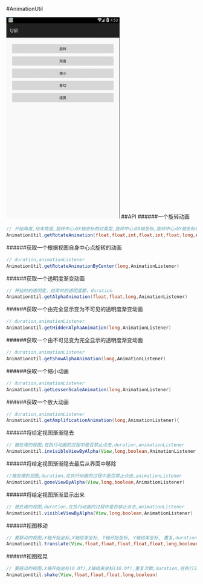 #AnimationUtil
 
 ![](.././app/src/main/res/mipmap-xhdpi/ic_animation.gif "") 
##API
######一个旋转动画
```JAVA
// 开始角度,结束角度,旋转中心点X轴坐标相对类型,旋转中心点X轴坐标,旋转中心点Y轴坐标相对类型,旋转中心点Y轴坐标,持续时间,动画监听器
AnimationUtil.getRotateAnimation(float,float,int,float,int,float,long,AnimationListener)
```
######获取一个根据视图自身中心点旋转的动画
```JAVA
// duration,animationListener
AnimationUtil.getRotateAnimationByCenter(long,AnimationListener)
```
######获取一个透明度渐变动画
```JAVA
// 开始时的透明度，结束时的透明度都，duration
AnimationUtil.getAlphaAnimation(float,float,long,AnimationListener)
```
######获取一个由完全显示变为不可见的透明度渐变动画
```JAVA
// duration,animationListener
AnimationUtil.getHiddenAlphaAnimation(long,AnimationListener)
```
######获取一个由不可见变为完全显示的透明度渐变动画
```JAVA
// duration,animationListener
AnimationUtil.getShowAlphaAnimation(long,AnimationListener)
```
######获取一个缩小动画
```JAVA
// duration,animationListener
AnimationUtil.getLessenScaleAnimation(long,AnimationListener)
```
######获取一个放大动画
```JAVA
// duration,animationListener
AnimationUtil.getAmplificationAnimation(long,AnimationListener){
```
######将给定视图渐渐隐去
```JAVA
// 被处理的视图,在执行动画的过程中是否禁止点击,duration,animationListener
AnimationUtil.invisibleViewByAlpha(View,long,boolean,AnimationListener)
```
######将给定视图渐渐隐去最后从界面中移除
```JAVA
//被处理的视图,duration,在执行动画的过程中是否禁止点击,animationListener
AnimationUtil.goneViewByAlpha(View,long,boolean,AnimationListener)
```
######将给定视图渐渐显示出来
```JAVA
// 被处理的视图,duration,在执行动画的过程中是否禁止点击,animationListener
AnimationUtil.visibleViewByAlpha(View,long,boolean,AnimationListener)
```
######视图移动
```JAVA
// 要移动的视图,X轴开始坐标,X轴结束坐标, Y轴开始坐标, Y轴结束坐标, 重复,duration,在执行动画的过程中是否禁止点击
AnimationUtil.translate(View,float,float,float,float,float,long,boolean)
```
######视图摇晃
```JAVA
// 要摇动的视图,X轴开始坐标(0.0f),X轴结束坐标(10.0f),重复次数,duration,在执行动画的过程中是否禁止点击
AnimationUtil.shake(View,float,float,float,long,boolean)
```